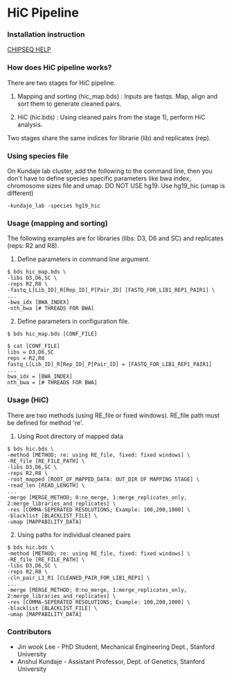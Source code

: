 HiC Pipeline
===================================================

### Installation instruction

<a href="https://github.com/kundajelab/ENCODE_chipseq_pipeline/blob/master/README_PIPELINE.md">CHIPSEQ HELP</a>


### How does HiC pipeline works?

There are two stages for HiC pipeline.

1) Mapping and sorting (hic_map.bds)
: Inputs are fastqs. Map, align and sort them to generate cleaned pairs.

2) HiC (hic.bds)
: Using cleaned pairs from the stage 1), perform HiC analysis.

Two stages share the same indices for librarie (lib) and replicates (rep).


### Using species file

On Kundaje lab cluster, add the following to the command line, then you don't have to define species specific parameters like bwa index, chromosome sizes file and umap. DO NOT USE hg19. Use hg19_hic (umap is different) 
```
-kundaje_lab -species hg19_hic
```


### Usage (mapping and sorting)

The following examples are for libraries (libs: D3, D6 and SC) and replicates (reps: R2 and R8).

1) Define parameters in command line argument. 
```
$ bds hic_map.bds \
-libs D3,D6,SC \
-reps R2,R8 \
-fastq_L[Lib_ID]_R[Rep_ID]_P[Pair_ID] [FASTQ_FOR_LIB1_REP1_PAIR1] \
...
-bwa_idx [BWA_INDEX]
-nth_bwa [# THREADS FOR BWA]
```

2) Define parameters in configuration file.
```
$ bds hic_map.bds [CONF_FILE]

$ cat [CONF_FILE]
libs = D3,D6,SC
reps = R2,R8
fastq_L[Lib_ID]_R[Rep_ID]_P[Pair_ID] = [FASTQ_FOR_LIB1_REP1_PAIR1]
...
bwa_idx = [BWA_INDEX]
nth_bwa = [# THREADS FOR BWA]
```


### Usage (HiC)

There are two methods (using RE_file or fixed windows). RE_file path must be defined for method 're'.

1) Using Root directory of mapped data
```
$ bds hic.bds \
-method [METHOD; re: using RE_file, fixed: fixed windows] \
-RE_file [RE_FILE_PATH] \
-libs D3,D6,SC \
-reps R2,R8 \
-root_mapped [ROOT_OF_MAPPED_DATA: OUT_DIR OF MAPPING STAGE] \
-read_len [READ_LENGTH] \
...
-merge [MERGE_METHOD; 0:no_merge, 1:merge_replicates_only, 2:merge_libraries_and_replicates] \
-res [COMMA-SEPERATED RESOLUTIONS; Example: 100,200,1000] \
-blacklist [BLACKLIST_FILE] \
-umap [MAPPABILITY_DATA]
```

2) Using paths for individual cleaned pairs
```
$ bds hic.bds \
-method [METHOD; re: using RE_file, fixed: fixed windows] \
-RE_file [RE_FILE_PATH] \
-libs D3,D6,SC \
-reps R2,R8 \
-cln_pair_L1_R1 [CLEANED_PAIR_FOR_LIB1_REP1] \
...
-merge [MERGE_METHOD; 0:no_merge, 1:merge_replicates_only, 2:merge_libraries_and_replicates] \
-res [COMMA-SEPERATED RESOLUTIONS; Example: 100,200,1000] \
-blacklist [BLACKLIST_FILE] \
-umap [MAPPABILITY_DATA]
```


### Contributors

* Jin wook Lee - PhD Student, Mechanical Engineering Dept., Stanford University
* Anshul Kundaje - Assistant Professor, Dept. of Genetics, Stanford University
